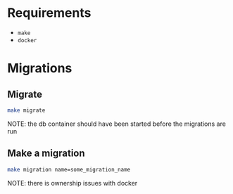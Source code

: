 # Requirements

* `make`
* `docker`

# Migrations

## Migrate

```sh
make migrate
```

NOTE: the db container should have been started before the migrations are run

## Make a migration

```sh
make migration name=some_migration_name
```

NOTE: there is ownership issues with docker
